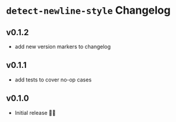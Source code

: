 # `detect-newline-style` Changelog
<!-- next-version-start -->
<!-- next-version-end -->
## v0.1.2

* add new version markers to changelog


## v0.1.1

* add tests to cover no-op cases


## v0.1.0

* Initial release 🎊🎉

